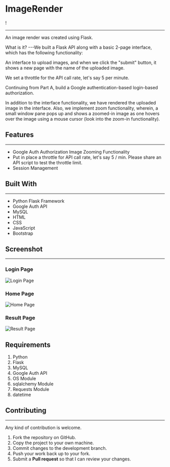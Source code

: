 #  ImageRender
!
***
An image render was created using Flask.

What is it?
---We built a Flask API along with a basic 2-page interface, which has the following functionality:

An interface to upload images, and when we click the "submit" button, it shows a new page with the name of the uploaded image.

We set a throttle for the API call rate, let's say 5 per minute.

Continuing from Part A, build a Google authentication-based login-based authorization.

In addition to the interface functionality, we have rendered the uploaded image in the interface. Also, we implement zoom functionality, wherein, a small window pane pops up and shows a zoomed-in image as one hovers over the image using a mouse cursor (look into the zoom-in functionality).
##  Features
---
*  Google Auth Authorization
Image Zooming Functionality
*  Put in place a throttle for API call rate, let's say 5 / min. Please share an API script to test the throttle limit.
*  Session Management
##  Built With
***
*  Python
Flask Framework
*  Google Auth API
*  MySQL
*  HTML
*  CSS
*  JavaScript
*  Bootstrap
##  Screenshot
***
### Login Page
![[Login Page](https://github.com/Jitendranarayan/Image_Randered/blob/main/images/Home.jpg)]()
### Home Page
![Home Page]()
### Result Page
![Result Page]()
## Requirements
1. Python
2. Flask
3. MySQL
4. Google Auth API
5. OS Module
6. sqlalchemy Module
7. Requests Module
8. datetime

##  Contributing
***
Any kind of contribution is welcome.
1. Fork the repository on GitHub.
2. Copy the project to your own machine.
3. Commit changes to the development branch.
4. Push your work back up to your fork.
5.  Submit a **Pull request** so that I can review your changes.

